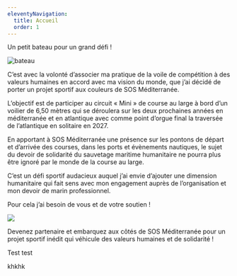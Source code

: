 ```yaml
---
eleventyNavigation:
  title: Accueil
  order: 1
---
```

Un petit bateau pour un grand défi !

![bateau](/images/entrainement.jpg)

C’est avec la volonté d’associer ma pratique de la voile de compétition à des valeurs humaines en accord avec ma vision du monde, que j’ai décidé de porter un projet sportif aux couleurs de SOS Méditerranée.

L’objectif est de participer au circuit « Mini » de course au large à bord d’un voilier de 6,50 mètres qui se déroulera sur les deux prochaines années en méditerranée et en atlantique avec comme point d’orgue final la traversée de l’atlantique en solitaire en 2027.

En apportant à SOS Méditerranée une présence sur les pontons de départ et d’arrivée des courses, dans les ports et évènements nautiques, le sujet du devoir de solidarité du sauvetage maritime humanitaire ne pourra plus être ignoré par le monde de la course au large.

C’est un défi sportif audacieux auquel j’ai envie d’ajouter une dimension humanitaire qui fait sens avec mon engagement auprès de l’organisation et mon devoir de marin professionnel.

Pour cela j’ai besoin de vous et de votre soutien !

![](/images/pi_one_1.jpg)

Devenez partenaire et embarquez aux côtés de SOS Méditerranée pour un projet sportif inédit qui véhicule des valeurs humaines et de solidarité !

Test test

khkhk